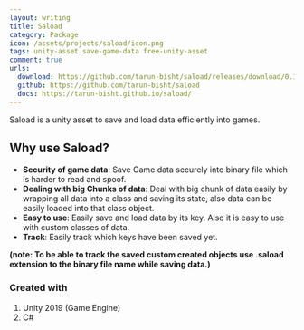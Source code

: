 ```yaml
---
layout: writing
title: Saload
category: Package
icon: /assets/projects/saload/icon.png
tags: unity-asset save-game-data free-unity-asset
comment: true
urls:
  download: https://github.com/tarun-bisht/saload/releases/download/0.1/saload.0.1.unitypackage
  github: https://github.com/tarun-bisht/saload
  docs: https://tarun-bisht.github.io/saload/
---
```


Saload is a unity asset to save and load data efficiently into games.

## Why use Saload?

* __Security of game data__: Save Game data securely into binary file which is harder to read and spoof.
* __Dealing with big Chunks of data__: Deal with big chunk of data easily by wrapping all data into a class and saving its state, also data can be easily loaded into that class object.
* __Easy to use__: Easily save and load data by its key. Also it is easy to use with custom classes of data.
* __Track__: Easily track which keys have been saved yet.

__(note: To be able to track the saved custom created objects use .saload extension to the binary file name while saving data.)__

### Created with

1. Unity 2019 (Game Engine)
2. C#